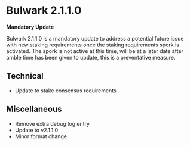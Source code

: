 # Bulwark 2.1.1.0

__Mandatory Update__

Bulwark 2.1.1.0 is a mandatory update to address a potential future issue with new staking requirements once the staking requirements spork is activated.  The spork is not active at this time, will be at a later date after amble time has been given to update, this is a preventative measure.  

## Technical
- Update to stake consensus requirements

## Miscellaneous
- Remove extra debug log entry
- Update to v2.1.1.0
- Minor format change